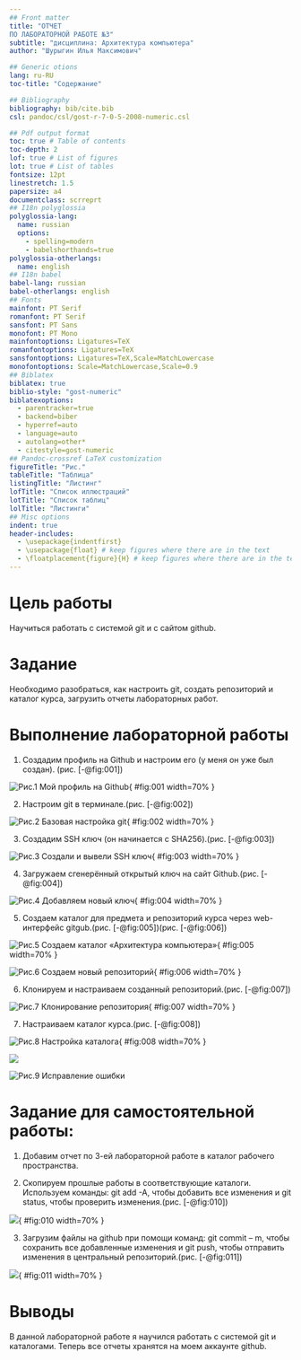 ```yaml
---
## Front matter
title: "ОТЧЕТ 
ПО ЛАБОРАТОРНОЙ РАБОТЕ №3"
subtitle: "дисциплина: Архитектура компьютера"
author: "Шурыгин Илья Максимович"

## Generic otions
lang: ru-RU
toc-title: "Содержание"

## Bibliography
bibliography: bib/cite.bib
csl: pandoc/csl/gost-r-7-0-5-2008-numeric.csl

## Pdf output format
toc: true # Table of contents
toc-depth: 2
lof: true # List of figures
lot: true # List of tables
fontsize: 12pt
linestretch: 1.5
papersize: a4
documentclass: scrreprt
## I18n polyglossia
polyglossia-lang:
  name: russian
  options:
	- spelling=modern
	- babelshorthands=true
polyglossia-otherlangs:
  name: english
## I18n babel
babel-lang: russian
babel-otherlangs: english
## Fonts
mainfont: PT Serif
romanfont: PT Serif
sansfont: PT Sans
monofont: PT Mono
mainfontoptions: Ligatures=TeX
romanfontoptions: Ligatures=TeX
sansfontoptions: Ligatures=TeX,Scale=MatchLowercase
monofontoptions: Scale=MatchLowercase,Scale=0.9
## Biblatex
biblatex: true
biblio-style: "gost-numeric"
biblatexoptions:
  - parentracker=true
  - backend=biber
  - hyperref=auto
  - language=auto
  - autolang=other*
  - citestyle=gost-numeric
## Pandoc-crossref LaTeX customization
figureTitle: "Рис."
tableTitle: "Таблица"
listingTitle: "Листинг"
lofTitle: "Список иллюстраций"
lotTitle: "Список таблиц"
lolTitle: "Листинги"
## Misc options
indent: true
header-includes:
  - \usepackage{indentfirst}
  - \usepackage{float} # keep figures where there are in the text
  - \floatplacement{figure}{H} # keep figures where there are in the text
---
```


# Цель работы

Научиться работать с системой git и с сайтом github.

# Задание

Необходимо разобраться, как настроить git, создать репозиторий и каталог курса, загрузить отчеты лабораторных работ. 

# Выполнение лабораторной работы

1. Создадим профиль на Github и настроим его (у меня он уже был создан). (рис. [-@fig:001])

![Рис.1 Мой профиль на Github](image/img-1.jpeg){ #fig:001 width=70% }

2.	Настроим git в терминале.(рис. [-@fig:002])

![Рис.2 Базовая настройка git](image/img-2.jpeg){ #fig:002 width=70% }

3.	Создадим SSH ключ (он начинается с SHA256).(рис. [-@fig:003])

![Рис.3 Создали и вывели SSH ключ](image/img-3.jpeg){ #fig:003 width=70% }

4.	Загружаем сгенерённый открытый ключ на сайт Github.(рис. [-@fig:004])

![Рис.4 Добавляем новый ключ](image/img-4.jpg){ #fig:004 width=70% }

5.	Создаем каталог для предмета и репозиторий курса через web-интерфейс gitgub.(рис. [-@fig:005])(рис. [-@fig:006])

![Рис.5 Создаем каталог «Архитектура компьютера»](image/img-5.jpg){ #fig:005 width=70% }

![Рис.6 Создаем новый репозиторий](image/img-6.jpg){ #fig:006 width=70% }

6.	Клонируем и настраиваем созданный репозиторий.(рис. [-@fig:007])

![Рис.7 Клонирование репозитория](image/img-7.jpg){ #fig:007 width=70% }

7.	Настраиваем каталог курса.(рис. [-@fig:008])

![Рис.8 Настройка каталога](image/img-8.jpg){ #fig:008 width=70% }

![](image/img-9.1.jpg)

![Рис.9 Исправление ошибки](image/img-9.2.jpg)

# Задание для самостоятельной работы:

1.	Добавим отчет по 3-ей лабораторной работе в каталог рабочего пространства.

2.	Скопируем прошлые работы в соответствующие каталоги. Используем команды: git add -A, чтобы добавить все изменения и git status, чтобы проверить изменения.(рис. [-@fig:010])

![](image/img-10.jpg){ #fig:010 width=70% }

3.	Загрузим файлы на github при помощи команд: git commit – m, чтобы сохранить все добавленные изменения и git push, чтобы отправить изменения в центральный репозиторий.(рис. [-@fig:011])

![](image/img-11.jpg){ #fig:011 width=70% }

# Выводы

В данной лабораторной работе я научился работать с системой git и каталогами. Теперь все отчеты хранятся на моем аккаунте github.